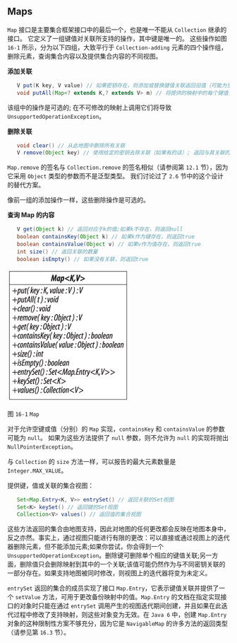 


## Maps

`Map` 接口是主要集合框架接口中的最后一个，也是唯一不能从 `Collection` 继承的接口。 它定义了一组键值对关联所支持的操作，其中键是唯一的。 这些操作如图 `16-1` 所示，分为以下四组，大致平行于 `Collection-adding` 元素的四个操作组，删除元素，查询集合内容以及提供集合内容的不同视图。

**添加关联**

```java
   V put(K key, V value) // 如果密钥存在，则添加或替换键值关联返回旧值（可能为空）; 否则返回null
   void putAll(Map<? extends K,? extends V> m) // 将提供的映射中的每个键值关联添加到接收器中
```

该组中的操作是可选的; 在不可修改的映射上调用它们将导致 `UnsupportedOperationException`。

**删除关联**

```java
   void clear() // 从此地图中删除所有关联
   V remove(Object key) // 使用给定的密钥去除关联（如果有的话）; 返回与其关联的值，或返回null
```

`Map.remove` 的签名与 `Collection.remove` 的签名相似（请参阅第 `12.1` 节），因为它采用 `Object` 类型的参数而不是泛型类型。 我们讨论过了 `2.6` 节中的这个设计的替代方案。

像前一组的添加操作一样，这些删除操作是可选的。

**查询 Map 的内容**

```java
   V get(Object k) // 返回对应于k的值;如果k不存在，则返回null
   boolean containsKey(Object k) // 如果k作为键存在，则返回true
   boolean containsValue(Object v) // 如果v作为值存在，则返回true
   int size() // 返回关联的数量
   boolean isEmpty() // 如果没有关联，则返回true
```

![](16_1.png)

图 `16-1` `Map`

对于允许空键或值（分别）的 `Map` 实现，`containsKey` 和 `containsValue` 的参数可能为 `null`。 如果为这些方法提供了 `null` 参数，则不允许为 `null` 的实现将抛出 `NullPointerException`。

与 `Collection` 的 `size` 方法一样，可以报告的最大元素数量是 `Integer.MAX_VALUE`。

提供键，值或关联的集合视图：

```java
   Set<Map.Entry<K, V>> entrySet() // 返回关联的Set视图
   Set<K> keySet() // 返回键的Set视图
   Collection<V> values() // 返回值的集合视图
```

这些方法返回的集合由地图支持，因此对地图的任何更改都会反映在地图本身中，反之亦然。事实上，通过视图只能进行有限的更改：可以直接或通过视图上的迭代器删除元素，但不能添加元素;如果你尝试，你会得到一个 `UnsupportedOperationException`。删除键可删除单个相应的键值关联;另一方面，删除值只会删除映射到其中的一个关联;该值可能仍然作为与不同密钥关联的一部分存在。如果支持地图被同时修改，则视图上的迭代器将变为未定义。

`entrySet` 返回的集合的成员实现了接口 `Map.Entry`，它表示键值关联并提供了一个 `setValue` 方法，可用于更改备份映射中的值。`Map.Entry` 的文档在指定实现接口的对象时只能在通过 `entrySet` 调用产生的视图迭代期间创建，并且如果在此迭代过程中修改了支持映射，则这些对象变为无效。在 `Java 6` 中，创建 `Map.Entry` 对象的这种限制性方案不够充分，因为它是 `NavigableMap` 的许多方法的返回类型（请参见第 `16.3` 节）。
























